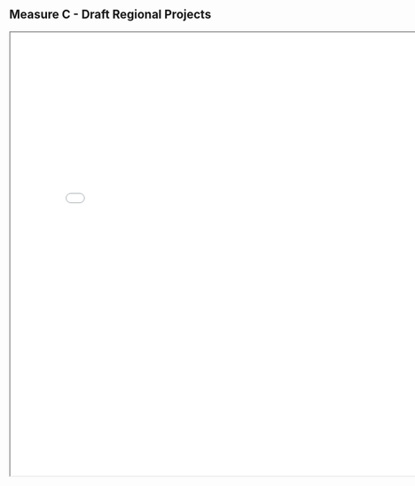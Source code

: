 ## Measure C - Draft Regional Projects

<iframe src="Interactive_measureC_projects_Tier_v2.html" height="800" width="800"></iframe>
